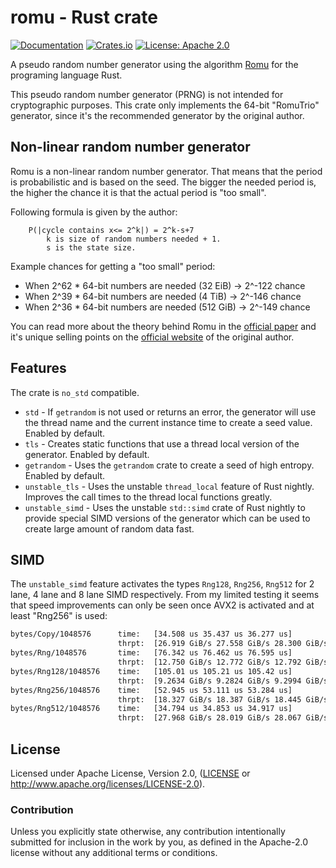 # romu - Rust crate

[![Documentation](https://docs.rs/romu/badge.svg)](https://docs.rs/romu/)
[![Crates.io](https://img.shields.io/crates/v/romu.svg)](https://crates.io/crates/romu)
[![License: Apache 2.0](https://img.shields.io/badge/License-Apache%202.0-blue.svg)](LICENSE-APACHE)

A pseudo random number generator using the algorithm [Romu](https://www.romu-random.org/) for the
programing language Rust.

This pseudo random number generator (PRNG) is not intended for cryptographic purposes. This crate only implements the
64-bit "RomuTrio" generator, since it's the recommended generator by the original author.

## Non-linear random number generator

Romu is a non-linear random number generator. That means that the period is probabilistic and is based on the seed.
The bigger the needed period is, the higher the chance it is that the actual period is "too small".

Following formula is given by the author:

```
    P(|cycle contains x<= 2^k|) = 2^k-s+7
        k is size of random numbers needed + 1.
        s is the state size.
```

Example chances for getting a "too small" period:
 * When 2^62 * 64-bit numbers are needed (32 EiB) -> 2^-122 chance
 * When 2^39 * 64-bit numbers are needed (4 TiB) -> 2^-146 chance
 * When 2^36 * 64-bit numbers are needed (512 GiB) -> 2^-149 chance

You can read more about the theory behind Romu in the [official paper](https://arxiv.org/abs/2002.11331) and it's unique
selling points on the [official website](https://www.romu-random.org/) of the original author.

## Features

The crate is `no_std` compatible.

 * `std` - If `getrandom` is not used or returns an error, the generator will use the thread name and the current
           instance time to create a seed value. Enabled by default.
 * `tls` - Creates static functions that use a thread local version of the generator. Enabled by default.
 * `getrandom` - Uses the `getrandom` crate to create a seed of high entropy. Enabled by default.
 * `unstable_tls` - Uses the unstable `thread_local` feature of Rust nightly. Improves the call times to the
                    thread local functions greatly. 
 * `unstable_simd` - Uses the unstable `std::simd` crate of Rust nightly to provide special SIMD versions of the
                     generator which can be used to create large amount of random data fast.

## SIMD

The `unstable_simd` feature activates the types `Rng128`, `Rng256`, `Rng512` for 2 lane, 4 lane and 8 lane SIMD
respectively. From my limited testing it seems that speed improvements can only be seen once AVX2 is activated and 
at least "Rng256" is used:

```bash
bytes/Copy/1048576      time:   [34.508 us 35.437 us 36.277 us]
                        thrpt:  [26.919 GiB/s 27.558 GiB/s 28.300 GiB/s]
bytes/Rng/1048576       time:   [76.342 us 76.462 us 76.595 us]
                        thrpt:  [12.750 GiB/s 12.772 GiB/s 12.792 GiB/s]
bytes/Rng128/1048576    time:   [105.01 us 105.21 us 105.42 us]
                        thrpt:  [9.2634 GiB/s 9.2824 GiB/s 9.2994 GiB/s]
bytes/Rng256/1048576    time:   [52.945 us 53.111 us 53.284 us]
                        thrpt:  [18.327 GiB/s 18.387 GiB/s 18.445 GiB/s]
bytes/Rng512/1048576    time:   [34.794 us 34.853 us 34.917 us]
                        thrpt:  [27.968 GiB/s 28.019 GiB/s 28.067 GiB/s]
```

## License

Licensed under Apache License, Version 2.0, ([LICENSE](LICENSE) or http://www.apache.org/licenses/LICENSE-2.0).

### Contribution

Unless you explicitly state otherwise, any contribution intentionally submitted for inclusion in the work by you, as
defined in the Apache-2.0 license without any additional terms or conditions.
